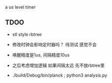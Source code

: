 a us level timer

## TDOO

+ stl style rbtree

+ 修改时钟会影响定时器吗？ 待测试 感觉不会 
+ 唤醒精度是1us, 间隔精度10us 
+ 之后考虑增加逻辑 如果间隔太远 先不放rbtree里
+ ./build/Debug/bin/planck ; python3 analysis.py 